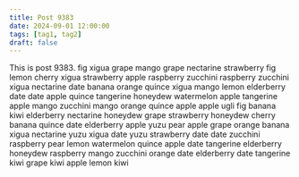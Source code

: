 ```yaml
---
title: Post 9383
date: 2024-09-01 12:00:00
tags: [tag1, tag2]
draft: false
---
```

This is post 9383.
fig
xigua
grape
mango
grape
nectarine
strawberry
fig
lemon
cherry
xigua
strawberry
apple
raspberry
zucchini
raspberry
zucchini
xigua
nectarine
date
banana
orange
quince
xigua
mango
lemon
elderberry
date
date
apple
quince
tangerine
honeydew
watermelon
apple
tangerine
apple
mango
zucchini
mango
orange
quince
apple
apple
ugli
fig
banana
kiwi
elderberry
nectarine
honeydew
grape
strawberry
honeydew
cherry
banana
quince
date
elderberry
apple
yuzu
pear
apple
grape
orange
banana
xigua
nectarine
yuzu
xigua
date
yuzu
strawberry
date
date
zucchini
raspberry
pear
lemon
watermelon
quince
apple
date
tangerine
elderberry
honeydew
raspberry
mango
zucchini
orange
date
elderberry
date
tangerine
kiwi
grape
kiwi
apple
lemon
kiwi
